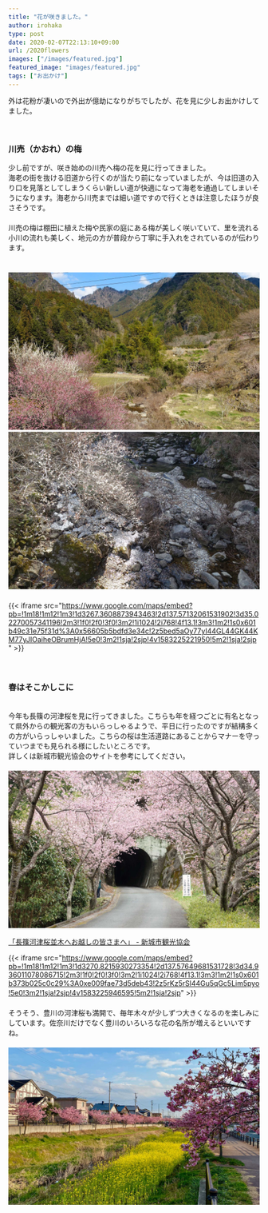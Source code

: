 ```yaml
---
title: "花が咲きました。"
author: irohaka
type: post
date: 2020-02-07T22:13:10+09:00
url: /2020flowers
images: ["/images/featured.jpg"]
featured_image: "images/featured.jpg"
tags: ["お出かけ"]
---
```


外は花粉が凄いので外出が億劫になりがちでしたが、花を見に少しお出かけしてました。
<!--more-->
<br>

### 川売（かおれ）の梅

少し前ですが、咲き始めの川売へ梅の花を見に行ってきました。  
海老の街を抜ける旧道から行くのが当たり前になっていましたが、今は旧道の入り口を見落としてしまうくらい新しい道が快適になって海老を通過してしまいそうになります。海老から川売までは細い道ですので行くときは注意したほうが良さそうです。  
　  
川売の梅は棚田に植えた梅や民家の庭にある梅が美しく咲いていて、里を流れる小川の流れも美しく、地元の方が普段から丁寧に手入れをされているのが伝わります。  
　　  
　  
![川売梅の里](images/2020-0303-01.jpg)
　　  
![白い梅の花](images/2020-0303-02.jpg)
　   
　    
{{< iframe src="https://www.google.com/maps/embed?pb=!1m18!1m12!1m3!1d3267.3608873943463!2d137.57132061531902!3d35.02270057341196!2m3!1f0!2f0!3f0!3m2!1i1024!2i768!4f13.1!3m3!1m2!1s0x601b49c31e75f31d%3A0x56605b5bdfd3e34c!2z5bed5aOy77yI44GL44GK44KM77yJIOaiheOBrumHjA!5e0!3m2!1sja!2sjp!4v1583225221950!5m2!1sja!2sjp" >}}


　  
### 春はそこかしこに
　　  
今年も長篠の河津桜を見に行ってきました。こちらも年を経つごとに有名となって県外からの観光客の方もいらっしゃるようで、平日に行ったのですが結構多くの方がいらっしゃいました。こちらの桜は生活道路にあることからマナーを守っていつまでも見られる様にしたいところです。  
詳しくは新城市観光協会のサイトを参考にしてください。  
　   
![長篠河津桜](images/2020-0303-03.jpg)

[「長篠河津桜並木へお越しの皆さまへ」 - 新城市観光協会](https://shinshirokankou.com/event/nagashinokawazu.html)
　  

{{< iframe src="https://www.google.com/maps/embed?pb=!1m18!1m12!1m3!1d3270.8215930273354!2d137.57649681531728!3d34.936011078086715!2m3!1f0!2f0!3f0!3m2!1i1024!2i768!4f13.1!3m3!1m2!1s0x601b373b025c0c29%3A0xe009fae73d5deb43!2z5rKz5rSl44Gu5qGc5Lim5pyo!5e0!3m2!1sja!2sjp!4v1583225946595!5m2!1sja!2sjp" >}}
　
　  
　　  
そうそう、豊川の河津桜も満開で、毎年木々が少しずつ大きくなるのを楽しみにしています。佐奈川だけでなく豊川のいろいろな花の名所が増えるといいですね。  
　　    
![西瀬古川の河津桜](images/2020-0303-04.jpg)